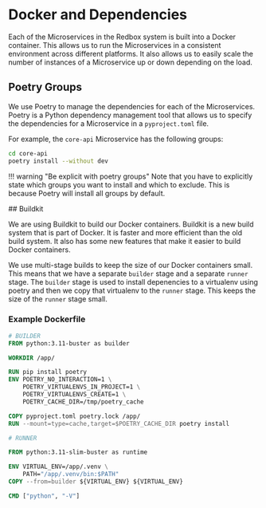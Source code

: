 # Docker and Dependencies

Each of the Microservices in the Redbox system is built into a Docker container. This allows us to run the Microservices in a consistent environment across different platforms. It also allows us to easily scale the number of instances of a Microservice up or down depending on the load.


## Poetry Groups

We use Poetry to manage the dependencies for each of the Microservices. Poetry is a Python dependency management tool that allows us to specify the dependencies for a Microservice in a `pyproject.toml` file. 

For example, the `core-api` Microservice has the following groups:

```bash
cd core-api
poetry install --without dev
```

!!! warning "Be explicit with poetry groups"
    Note that you have to explicitly state which groups you want to install and which to exclude. This is because Poetry will install all groups by default.


## Buildkit

We are using Buildkit to build our Docker containers. Buildkit is a new build system that is part of Docker. It is faster and more efficient than the old build system. It also has some new features that make it easier to build Docker containers. 

We use multi-stage builds to keep the size of our Docker containers small. This means that we have a separate `builder` stage and a separate `runner` stage. The `builder` stage is used to install depenencies to a virtualenv using poetry and then we copy that virtualenv to the `runner` stage. This keeps the size of the `runner` stage small.

### Example Dockerfile

```Dockerfile
# BUILDER
FROM python:3.11-buster as builder

WORKDIR /app/

RUN pip install poetry
ENV POETRY_NO_INTERACTION=1 \
    POETRY_VIRTUALENVS_IN_PROJECT=1 \
    POETRY_VIRTUALENVS_CREATE=1 \
    POETRY_CACHE_DIR=/tmp/poetry_cache

COPY pyproject.toml poetry.lock /app/
RUN --mount=type=cache,target=$POETRY_CACHE_DIR poetry install

# RUNNER

FROM python:3.11-slim-buster as runtime

ENV VIRTUAL_ENV=/app/.venv \
    PATH="/app/.venv/bin:$PATH"
COPY --from=builder ${VIRTUAL_ENV} ${VIRTUAL_ENV}

CMD ["python", "-V"]
```
